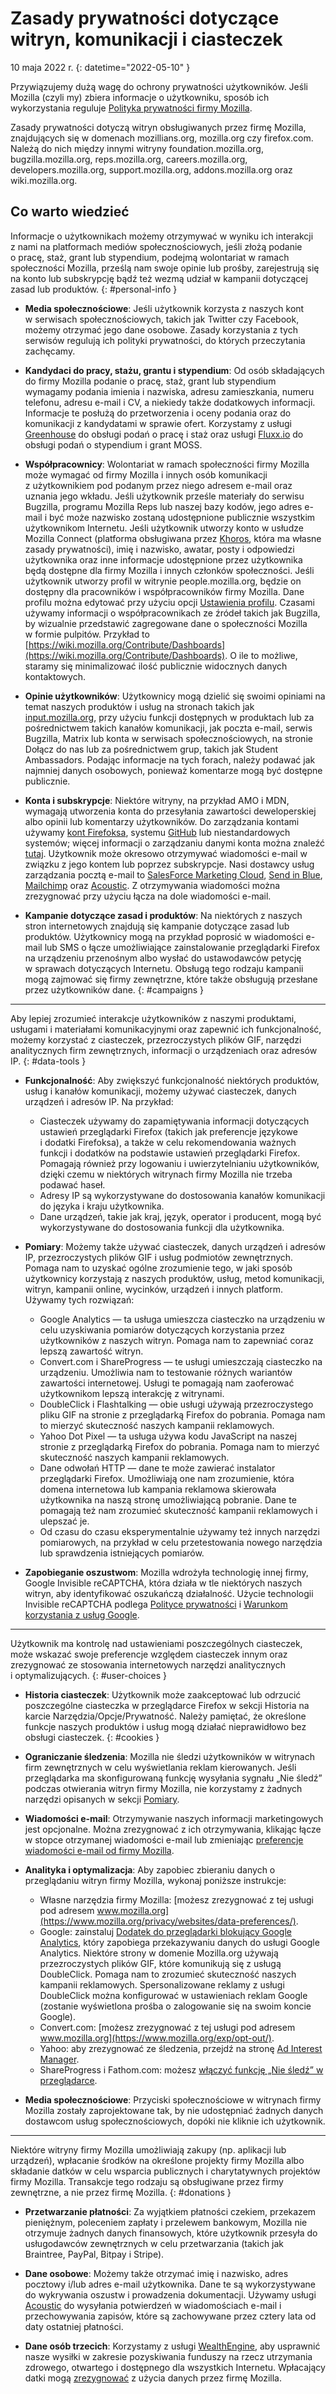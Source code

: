 ﻿# Zasady prywatności dotyczące witryn, komunikacji i ciasteczek

10 maja 2022 r.
{: datetime="2022-05-10" }

Przywiązujemy dużą wagę do ochrony prywatności użytkowników. Jeśli Mozilla (czyli my) zbiera informacje o użytkowniku, sposób ich wykorzystania reguluje [Polityka prywatności firmy Mozilla](https://www.mozilla.org/privacy/).

Zasady prywatności dotyczą witryn obsługiwanych przez firmę Mozilla, znajdujących się w domenach mozillians.org, mozilla.org czy firefox.com. Należą do nich między innymi witryny foundation.mozilla.org, bugzilla.mozilla.org, reps.mozilla.org, careers.mozilla.org, developers.mozilla.org, support.mozilla.org, addons.mozilla.org oraz wiki.mozilla.org.

## Co warto wiedzieć

Informacje o użytkownikach możemy otrzymywać w wyniku ich interakcji z nami na platformach mediów społecznościowych, jeśli złożą podanie o pracę, staż, grant lub stypendium, podejmą wolontariat w ramach społeczności Mozilla, prześlą nam swoje opinie lub prośby, zarejestrują się na konto lub subskrypcję bądź też wezmą udział w kampanii dotyczącej zasad lub produktów. 
{: #personal-info }

* **Media społecznościowe**: Jeśli użytkownik korzysta z naszych kont w serwisach społecznościowych, takich jak Twitter czy Facebook, możemy otrzymać jego dane osobowe. Zasady korzystania z tych serwisów regulują ich polityki prywatności, do których przeczytania zachęcamy.

* **Kandydaci do pracy, stażu, grantu i stypendium**: Od osób składających do firmy Mozilla podanie o pracę, staż, grant lub stypendium wymagamy podania imienia i nazwiska, adresu zamieszkania, numeru telefonu, adresu e-mail i CV, a niekiedy także dodatkowych informacji. Informacje te posłużą do przetworzenia i oceny podania oraz do komunikacji z kandydatami w sprawie ofert. Korzystamy z usługi [Greenhouse](https://www.greenhouse.io/privacy-policy) do obsługi podań o pracę i staż oraz usługi [Fluxx.io](https://www.fluxx.io/privacy-policy) do obsługi podań o stypendium i grant MOSS.

* **Współpracownicy**: Wolontariat w ramach społeczności firmy Mozilla może wymagać od firmy Mozilla i innych osób komunikacji z użytkownikiem pod podanym przez niego adresem e-mail oraz uznania jego wkładu. Jeśli użytkownik prześle materiały do serwisu Bugzilla, programu Mozilla Reps lub naszej bazy kodów, jego adres e-mail i być może nazwisko zostaną udostępnione publicznie wszystkim użytkownikom Internetu. Jeśli użytkownik utworzy konto w usłudze Mozilla Connect (platforma obsługiwana przez [Khoros](https://khoros.com/privacy), która ma własne zasady prywatności), imię i nazwisko, awatar, posty i odpowiedzi użytkownika oraz inne informacje udostępnione przez użytkownika będą dostępne dla firmy Mozilla i innych członków społeczności. Jeśli użytkownik utworzy profil w witrynie people.mozilla.org, będzie on dostępny dla pracowników i współpracowników firmy Mozilla. Dane profilu można edytować przy użyciu opcji [Ustawienia profilu](https://people.mozilla.org/e?section=personal-info). Czasami używamy informacji o współpracownikach ze źródeł takich jak Bugzilla, by wizualnie przedstawić zagregowane dane o społeczności Mozilla w formie pulpitów. Przykład to [https://wiki.mozilla.org/Contribute/Dashboards](https://wiki.mozilla.org/Contribute/Dashboards). O ile to możliwe, staramy się minimalizować ilość publicznie widocznych danych kontaktowych.

* **Opinie użytkowników**: Użytkownicy mogą dzielić się swoimi opiniami na temat naszych produktów i usług na stronach takich jak [input.mozilla.org](https://input.mozilla.org/), przy użyciu funkcji dostępnych w produktach lub za pośrednictwem takich kanałów komunikacji, jak poczta e-mail, serwis Bugzilla, Matrix lub konta w serwisach społecznościowych, na stronie Dołącz do nas lub za pośrednictwem grup, takich jak Student Ambassadors. Podając informacje na tych forach, należy podawać jak najmniej danych osobowych, ponieważ komentarze mogą być dostępne publicznie.

* **Konta i subskrypcje**: Niektóre witryny, na przykład AMO i MDN, wymagają utworzenia konta do przesyłania zawartości deweloperskiej albo opinii lub komentarzy użytkowników. Do zarządzania kontami używamy [kont Firefoksa](https://www.mozilla.org/privacy/firefox/), systemu [GitHub](https://help.github.com/en/github/site-policy/github-privacy-statement#our-use-of-cookies-and-tracking) lub niestandardowych systemów; więcej informacji o zarządzaniu danymi konta można znaleźć [tutaj](https://support.mozilla.org/kb/managing-account-data). Użytkownik może okresowo otrzymywać wiadomości e-mail w związku z jego kontem lub poprzez subskrypcje. Nasi dostawcy usług zarządzania pocztą e-mail to [SalesForce Marketing Cloud](https://www.marketingcloud.com/privacy-policy/website-privacy-statement/), [Send in Blue](https://www.sendinblue.com/legal/privacypolicy/), [Mailchimp](https://mailchimp.com/legal/privacy/) oraz [Acoustic](https://acoustic.com/privacy-notice/). Z otrzymywania wiadomości można zrezygnować przy użyciu łącza na dole wiadomości e-mail. 

* **Kampanie dotyczące zasad i produktów**: Na niektórych z naszych stron internetowych znajdują się kampanie dotyczące zasad lub produktów. Użytkownicy mogą na przykład poprosić w wiadomości e-mail lub SMS o łącze umożliwiające zainstalowanie przeglądarki Firefox na urządzeniu przenośnym albo wysłać do ustawodawców petycję w sprawach dotyczących Internetu. Obsługą tego rodzaju kampanii mogą zajmować się firmy zewnętrzne, które także obsługują przesłane przez użytkowników dane. 
{: #campaigns }

---------------------------------------

Aby lepiej zrozumieć interakcje użytkowników z naszymi produktami, usługami i materiałami komunikacyjnymi oraz zapewnić ich funkcjonalność, możemy korzystać z ciasteczek, przezroczystych plików GIF, narzędzi analitycznych firm zewnętrznych, informacji o urządzeniach oraz adresów IP. 
{: #data-tools }

* **Funkcjonalność**: Aby zwiększyć funkcjonalność niektórych produktów, usług i kanałów komunikacji, możemy używać ciasteczek, danych urządzeń i adresów IP. Na przykład:
    * Ciasteczek używamy do zapamiętywania informacji dotyczących ustawień przeglądarki Firefox (takich jak preferencje językowe i dodatki Firefoksa), a także w celu rekomendowania ważnych funkcji i dodatków na podstawie ustawień przeglądarki Firefox. Pomagają również przy logowaniu i uwierzytelnianiu użytkowników, dzięki czemu w niektórych witrynach firmy Mozilla nie trzeba podawać haseł.
    * Adresy IP są wykorzystywane do dostosowania kanałów komunikacji do języka i kraju użytkownika.
    * Dane urządzeń, takie jak kraj, język, operator i producent, mogą być wykorzystywane do dostosowania funkcji dla użytkownika.

* **Pomiary**: Możemy także używać ciasteczek, danych urządzeń i adresów IP, przezroczystych plików GIF i usług podmiotów zewnętrznych. Pomaga nam to uzyskać ogólne zrozumienie tego, w jaki sposób użytkownicy korzystają z naszych produktów, usług, metod komunikacji, witryn, kampanii online, wycinków, urządzeń i innych platform. Używamy tych rozwiązań:
    * Google Analytics — ta usługa umieszcza ciasteczko na urządzeniu w celu uzyskiwania pomiarów dotyczących korzystania przez użytkowników z naszych witryn. Pomaga nam to zapewniać coraz lepszą zawartość witryn.
    * Convert.com i ShareProgress — te usługi umieszczają ciasteczko na urządzeniu. Umożliwia nam to testowanie różnych wariantów zawartości internetowej. Usługi te pomagają nam zaoferować użytkownikom lepszą interakcję z witrynami.
    * DoubleClick i Flashtalking — obie usługi używają przezroczystego pliku GIF na stronie z przeglądarką Firefox do pobrania. Pomaga nam to mierzyć skuteczność naszych kampanii reklamowych.
    * Yahoo Dot Pixel — ta usługa używa kodu JavaScript na naszej stronie z przeglądarką Firefox do pobrania. Pomaga nam to mierzyć skuteczność naszych kampanii reklamowych.
    * Dane odwołań HTTP — dane te może zawierać instalator przeglądarki Firefox. Umożliwiają one nam zrozumienie, która domena internetowa lub kampania reklamowa skierowała użytkownika na naszą stronę umożliwiającą pobranie. Dane te pomagają też nam zrozumieć skuteczność kampanii reklamowych i ulepszać je.
    * Od czasu do czasu eksperymentalnie używamy też innych narzędzi pomiarowych, na przykład w celu przetestowania nowego narzędzia lub sprawdzenia istniejących pomiarów.
  
* **Zapobieganie oszustwom**: Mozilla wdrożyła technologię innej firmy, Google Invisible reCAPTCHA, która działa w tle niektórych naszych witryn, aby identyfikować oszukańczą działalność. Użycie technologii Invisible reCAPTCHA podlega [Polityce prywatności](https://www.google.com/intl/policies/privacy/) i [Warunkom korzystania z usług Google](https://policies.google.com/terms).

---------------------------------------

Użytkownik ma kontrolę nad ustawieniami poszczególnych ciasteczek, może wskazać swoje preferencje względem ciasteczek innym oraz zrezygnować ze stosowania internetowych narzędzi analitycznych i optymalizujących. 
{: #user-choices }

* **Historia ciasteczek**: Użytkownik może zaakceptować lub odrzucić poszczególne ciasteczka w przeglądarce Firefox w sekcji Historia na karcie Narzędzia/Opcje/Prywatność. Należy pamiętać, że określone funkcje naszych produktów i usług mogą działać nieprawidłowo bez obsługi ciasteczek. 
{: #cookies }

* **Ograniczanie śledzenia**: Mozilla nie śledzi użytkowników w witrynach firm zewnętrznych w celu wyświetlania reklam kierowanych. Jeśli przeglądarka ma skonfigurowaną funkcję wysyłania sygnału „Nie śledź” podczas otwierania witryn firmy Mozilla, nie korzystamy z żadnych narzędzi opisanych w sekcji [Pomiary](https://www.mozilla.org/privacy/websites/#data-tools).

* **Wiadomości e-mail**: Otrzymywanie naszych informacji marketingowych jest opcjonalne. Można zrezygnować z ich otrzymywania, klikając łącze w stopce otrzymanej wiadomości e-mail lub zmieniając [preferencje wiadomości e-mail od firmy Mozilla](https://www.mozilla.org/newsletter/recovery/).

* **Analityka i optymalizacja**: Aby zapobiec zbieraniu danych o przeglądaniu witryn firmy Mozilla, wykonaj poniższe instrukcje:
    * Własne narzędzia firmy Mozilla: [możesz zrezygnować z tej usługi pod adresem www.mozilla.org](https://www.mozilla.org/privacy/websites/data-preferences/).
    * Google: zainstaluj [Dodatek do przeglądarki blokujący Google Analytics](https://tools.google.com/dlpage/gaoptout), który zapobiega przekazywaniu danych do usługi Google Analytics. Niektóre strony w domenie Mozilla.org używają przezroczystych plików GIF, które komunikują się z usługą DoubleClick. Pomaga nam to zrozumieć skuteczność naszych kampanii reklamowych. Spersonalizowane reklamy z usługi DoubleClick można konfigurować w ustawieniach reklam Google (zostanie wyświetlona prośba o zalogowanie się na swoim koncie Google).
    * Convert.com: [możesz zrezygnować z tej usługi pod adresem www.mozilla.org](https://www.mozilla.org/exp/opt-out/).
    * Yahoo: aby zrezygnować ze śledzenia, przejdź na stronę [Ad Interest Manager](https://aim.yahoo.com/aim/us/en/optout/).
    * ShareProgress i Fathom.com: możesz [włączyć funkcję „Nie śledź” w przeglądarce](https://support.mozilla.org/kb/how-do-i-turn-do-not-track-feature).

* **Media społecznościowe**: Przyciski społecznościowe w witrynach firmy Mozilla zostały zaprojektowane tak, by nie udostępniać żadnych danych dostawcom usług społecznościowych, dopóki nie kliknie ich użytkownik.

---------------------------------------

Niektóre witryny firmy Mozilla umożliwiają zakupy (np. aplikacji lub urządzeń), wpłacanie środków na określone projekty firmy Mozilla albo składanie datków w celu wsparcia publicznych i charytatywnych projektów firmy Mozilla. Transakcje tego rodzaju są obsługiwane przez firmy zewnętrzne, a nie przez firmę Mozilla. 
{: #donations }

* **Przetwarzanie płatności**: Za wyjątkiem płatności czekiem, przekazem pieniężnym, poleceniem zapłaty i przelewem bankowym, Mozilla nie otrzymuje żadnych danych finansowych, które użytkownik przesyła do usługodawców zewnętrznych w celu przetwarzania (takich jak Braintree, PayPal, Bitpay i Stripe).

* **Dane osobowe**: Możemy także otrzymać imię i nazwisko, adres pocztowy i/lub adres e-mail użytkownika. Dane te są wykorzystywane do wykrywania oszustw i prowadzenia dokumentacji. Używamy usługi [Acoustic](https://acoustic.com/privacy-notice/) do wysyłania potwierdzeń w wiadomościach e-mail i przechowywania zapisów, które są zachowywane przez cztery lata od daty ostatniej płatności. 

* **Dane osób trzecich**: Korzystamy z usługi [WealthEngine](https://www.wealthengine.com/wealthengine-inc-privacy-policy/), aby usprawnić nasze wysiłki w zakresie pozyskiwania funduszy na rzecz utrzymania zdrowego, otwartego i dostępnego dla wszystkich Internetu. Wpłacający datki mogą [zrezygnować](https://app.onetrust.com/app/#/webform/4ba08202-2ede-4934-a89e-f0b0870f95f0) z użycia danych przez firmę Mozilla.

